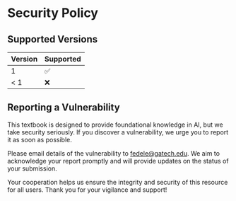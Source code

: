 # Security Policy

## Supported Versions

| Version | Supported          |
| ------- | ------------------ |
|   1     | :white_check_mark: |
| < 1     | :x:                |

## Reporting a Vulnerability

This textbook is designed to provide foundational knowledge in AI, but we take security seriously. If you discover a vulnerability, we urge you to report it as soon as possible. 

Please email details of the vulnerability to [fedele@gatech.edu](mailto:fedele@gatech.edu). We aim to acknowledge your report promptly and will provide updates on the status of your submission. 

Your cooperation helps us ensure the integrity and security of this resource for all users. Thank you for your vigilance and support!
